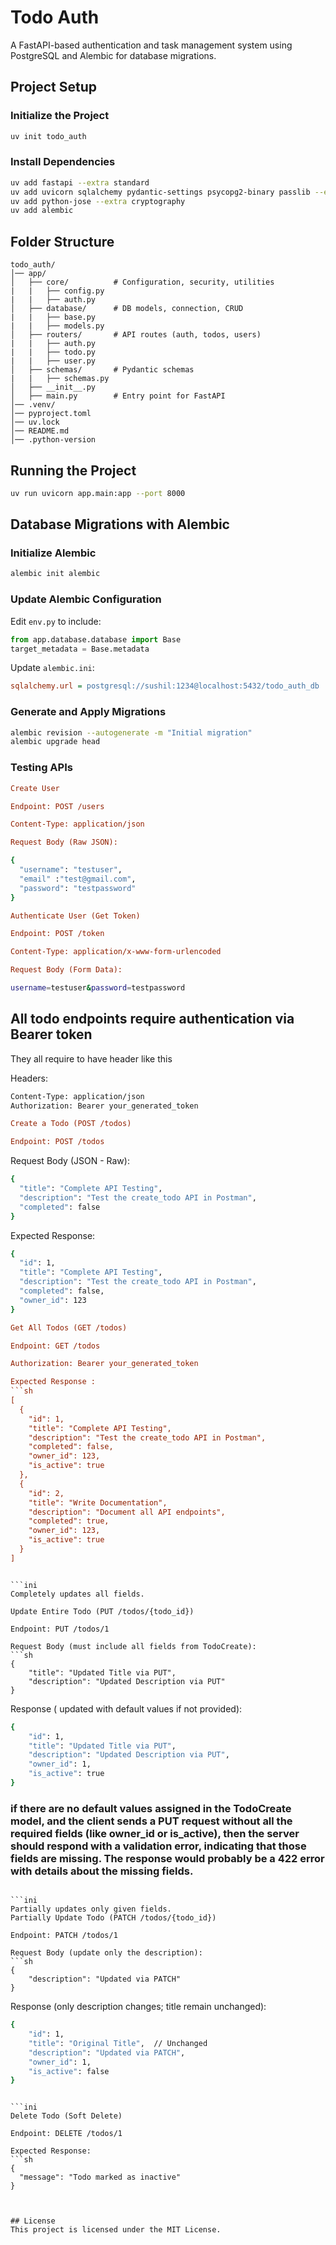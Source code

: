 # Todo Auth

A FastAPI-based authentication and task management system using PostgreSQL and Alembic for database migrations.

## Project Setup

### Initialize the Project
```sh
uv init todo_auth
```

### Install Dependencies
```sh
uv add fastapi --extra standard
uv add uvicorn sqlalchemy pydantic-settings psycopg2-binary passlib --extra bcrypt
uv add python-jose --extra cryptography
uv add alembic
```

## Folder Structure
```
todo_auth/
│── app/
│   ├── core/          # Configuration, security, utilities
|   |   ├── config.py
|   |   ├── auth.py
│   ├── database/      # DB models, connection, CRUD
|   |   ├── base.py 
|   |   ├── models.py
│   ├── routers/       # API routes (auth, todos, users)
|   |   ├── auth.py 
|   |   ├── todo.py 
|   |   ├── user.py 
│   ├── schemas/       # Pydantic schemas
|   |   ├── schemas.py
│   ├── __init__.py
│   ├── main.py        # Entry point for FastAPI
│── .venv/
│── pyproject.toml
│── uv.lock
│── README.md
│── .python-version
```

## Running the Project
```sh
uv run uvicorn app.main:app --port 8000
```

## Database Migrations with Alembic

### Initialize Alembic
```sh
alembic init alembic
```

### Update Alembic Configuration
Edit `env.py` to include:
```python
from app.database.database import Base
target_metadata = Base.metadata
```

Update `alembic.ini`:
```ini
sqlalchemy.url = postgresql://sushil:1234@localhost:5432/todo_auth_db
```

### Generate and Apply Migrations
```sh
alembic revision --autogenerate -m "Initial migration"
alembic upgrade head
```

### Testing APIs

```ini
Create User

Endpoint: POST /users

Content-Type: application/json

Request Body (Raw JSON):
```

```sh
{
  "username": "testuser",
  "email" :"test@gmail.com",
  "password": "testpassword"
}
```

```ini
Authenticate User (Get Token)

Endpoint: POST /token

Content-Type: application/x-www-form-urlencoded

Request Body (Form Data):
```

```sh
username=testuser&password=testpassword
```


## All todo endpoints require authentication via Bearer token
They all require to have header like this 

Headers: 

```sh
Content-Type: application/json
Authorization: Bearer your_generated_token
```



```ini
Create a Todo (POST /todos)

Endpoint: POST /todos
```

Request Body (JSON - Raw):
```sh
{
  "title": "Complete API Testing",
  "description": "Test the create_todo API in Postman",
  "completed": false
}

```
Expected Response:
```sh
{
  "id": 1,
  "title": "Complete API Testing",
  "description": "Test the create_todo API in Postman",
  "completed": false,
  "owner_id": 123
}

```
```ini
Get All Todos (GET /todos)

Endpoint: GET /todos

Authorization: Bearer your_generated_token

Expected Response :
```sh
[
  {
    "id": 1,
    "title": "Complete API Testing",
    "description": "Test the create_todo API in Postman",
    "completed": false,
    "owner_id": 123,
    "is_active": true
  },
  {
    "id": 2,
    "title": "Write Documentation",
    "description": "Document all API endpoints",
    "completed": true,
    "owner_id": 123,
    "is_active": true
  }
]
```

```

```ini
Completely updates all fields.

Update Entire Todo (PUT /todos/{todo_id})

Endpoint: PUT /todos/1

Request Body (must include all fields from TodoCreate):
```sh
{
    "title": "Updated Title via PUT",
    "description": "Updated Description via PUT"
}

```

Response ( updated with default values if not provided):

```sh
{
    "id": 1,
    "title": "Updated Title via PUT",
    "description": "Updated Description via PUT",
    "owner_id": 1,
    "is_active": true  
}

```

### if there are no default values assigned in the TodoCreate model, and the client sends a PUT request without all the required fields (like owner_id or is_active), then the server should respond with a validation error, indicating that those fields are missing. The response would probably be a 422 error with details about the missing fields.

```

```ini
Partially updates only given fields.
Partially Update Todo (PATCH /todos/{todo_id})

Endpoint: PATCH /todos/1

Request Body (update only the description):
```sh
{
    "description": "Updated via PATCH"
}
```
Response (only description changes; title remain unchanged):
```sh
{
    "id": 1,
    "title": "Original Title",  // Unchanged
    "description": "Updated via PATCH",
    "owner_id": 1,
    "is_active": false          
}
```

```

```ini
Delete Todo (Soft Delete)

Endpoint: DELETE /todos/1

Expected Response:
```sh
{
  "message": "Todo marked as inactive"
}
```
```


## License
This project is licensed under the MIT License.
